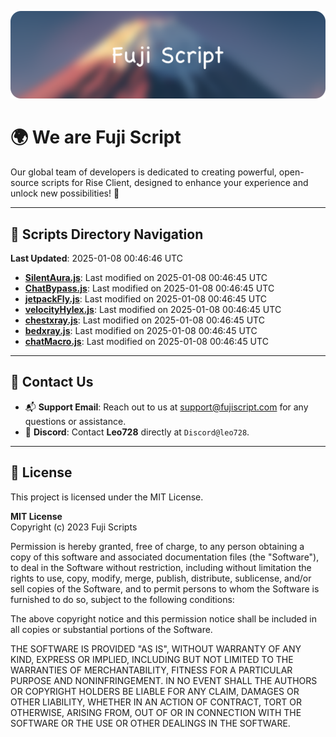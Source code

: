![Banner](.github/b.webp)

# 🌍 **We are Fuji Script**

Our global team of developers is dedicated to creating powerful, open-source scripts for Rise Client, designed to enhance your experience and unlock new possibilities! 🌟

---
<!-- SCRIPTS_NAVIGATION_START -->
## 📂 **Scripts Directory Navigation**

**Last Updated**: 2025-01-08 00:46:46 UTC

- **[SilentAura.js](scripts/SilentAura.js)**: Last modified on 2025-01-08 00:46:45 UTC
- **[ChatBypass.js](scripts/ChatBypass.js)**: Last modified on 2025-01-08 00:46:45 UTC
- **[jetpackFly.js](scripts/jetpackFly.js)**: Last modified on 2025-01-08 00:46:45 UTC
- **[velocityHylex.js](scripts/velocityHylex.js)**: Last modified on 2025-01-08 00:46:45 UTC
- **[chestxray.js](scripts/chestxray.js)**: Last modified on 2025-01-08 00:46:45 UTC
- **[bedxray.js](scripts/bedxray.js)**: Last modified on 2025-01-08 00:46:45 UTC
- **[chatMacro.js](scripts/chatMacro.js)**: Last modified on 2025-01-08 00:46:45 UTC

<!-- SCRIPTS_NAVIGATION_END -->

---

## 💬 **Contact Us**  
- 📬 **Support Email**: Reach out to us at [support@fujiscript.com](mailto:support@fujiscript.com) for any questions or assistance.  
- 💬 **Discord**: Contact **Leo728** directly at `Discord@leo728`.

---

## 📜 **License**

This project is licensed under the MIT License.  

**MIT License**  
Copyright (c) 2023 Fuji Scripts  

Permission is hereby granted, free of charge, to any person obtaining a copy of this software and associated documentation files (the "Software"), to deal in the Software without restriction, including without limitation the rights to use, copy, modify, merge, publish, distribute, sublicense, and/or sell copies of the Software, and to permit persons to whom the Software is furnished to do so, subject to the following conditions:  

The above copyright notice and this permission notice shall be included in all copies or substantial portions of the Software.  

THE SOFTWARE IS PROVIDED "AS IS", WITHOUT WARRANTY OF ANY KIND, EXPRESS OR IMPLIED, INCLUDING BUT NOT LIMITED TO THE WARRANTIES OF MERCHANTABILITY, FITNESS FOR A PARTICULAR PURPOSE AND NONINFRINGEMENT. IN NO EVENT SHALL THE AUTHORS OR COPYRIGHT HOLDERS BE LIABLE FOR ANY CLAIM, DAMAGES OR OTHER LIABILITY, WHETHER IN AN ACTION OF CONTRACT, TORT OR OTHERWISE, ARISING FROM, OUT OF OR IN CONNECTION WITH THE SOFTWARE OR THE USE OR OTHER DEALINGS IN THE SOFTWARE.  
